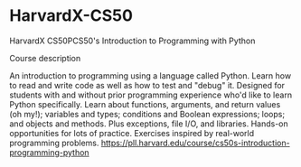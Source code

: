 # HarvardX-CS50
HarvardX CS50PCS50's Introduction to Programming with Python

Course description

An introduction to programming using a language called Python. Learn how to read and write code as well as how to test and "debug" it. Designed for students with and without prior programming experience who'd like to learn Python specifically. Learn about functions, arguments, and return values (oh my!); variables and types; conditions and Boolean expressions; loops; and objects and methods. Plus exceptions, file I/O, and libraries. Hands-on opportunities for lots of practice. Exercises inspired by real-world programming problems.
https://pll.harvard.edu/course/cs50s-introduction-programming-python
